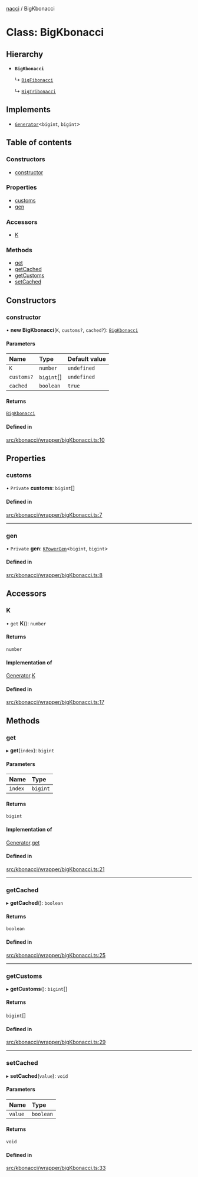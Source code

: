 [nacci](../README.md) / BigKbonacci

# Class: BigKbonacci

## Hierarchy

- **`BigKbonacci`**

  ↳ [`BigFibonacci`](BigFibonacci.md)

  ↳ [`BigTribonacci`](BigTribonacci.md)

## Implements

- [`Generator`](../interfaces/gen.Generator.md)\<`bigint`, `bigint`\>

## Table of contents

### Constructors

- [constructor](BigKbonacci.md#constructor)

### Properties

- [customs](BigKbonacci.md#customs)
- [gen](BigKbonacci.md#gen)

### Accessors

- [K](BigKbonacci.md#k)

### Methods

- [get](BigKbonacci.md#get)
- [getCached](BigKbonacci.md#getcached)
- [getCustoms](BigKbonacci.md#getcustoms)
- [setCached](BigKbonacci.md#setcached)

## Constructors

### constructor

• **new BigKbonacci**(`K`, `customs?`, `cached?`): [`BigKbonacci`](BigKbonacci.md)

#### Parameters

| Name | Type | Default value |
| :------ | :------ | :------ |
| `K` | `number` | `undefined` |
| `customs?` | `bigint`[] | `undefined` |
| `cached` | `boolean` | `true` |

#### Returns

[`BigKbonacci`](BigKbonacci.md)

#### Defined in

[src/kbonacci/wrapper/bigKbonacci.ts:10](https://github.com/havelessbemore/nacci/blob/68d5ad6/src/kbonacci/wrapper/bigKbonacci.ts#L10)

## Properties

### customs

• `Private` **customs**: `bigint`[]

#### Defined in

[src/kbonacci/wrapper/bigKbonacci.ts:7](https://github.com/havelessbemore/nacci/blob/68d5ad6/src/kbonacci/wrapper/bigKbonacci.ts#L7)

___

### gen

• `Private` **gen**: [`KPowerGen`](gen.KPowerGen.md)\<`bigint`, `bigint`\>

#### Defined in

[src/kbonacci/wrapper/bigKbonacci.ts:8](https://github.com/havelessbemore/nacci/blob/68d5ad6/src/kbonacci/wrapper/bigKbonacci.ts#L8)

## Accessors

### K

• `get` **K**(): `number`

#### Returns

`number`

#### Implementation of

[Generator](../interfaces/gen.Generator.md).[K](../interfaces/gen.Generator.md#k)

#### Defined in

[src/kbonacci/wrapper/bigKbonacci.ts:17](https://github.com/havelessbemore/nacci/blob/68d5ad6/src/kbonacci/wrapper/bigKbonacci.ts#L17)

## Methods

### get

▸ **get**(`index`): `bigint`

#### Parameters

| Name | Type |
| :------ | :------ |
| `index` | `bigint` |

#### Returns

`bigint`

#### Implementation of

[Generator](../interfaces/gen.Generator.md).[get](../interfaces/gen.Generator.md#get)

#### Defined in

[src/kbonacci/wrapper/bigKbonacci.ts:21](https://github.com/havelessbemore/nacci/blob/68d5ad6/src/kbonacci/wrapper/bigKbonacci.ts#L21)

___

### getCached

▸ **getCached**(): `boolean`

#### Returns

`boolean`

#### Defined in

[src/kbonacci/wrapper/bigKbonacci.ts:25](https://github.com/havelessbemore/nacci/blob/68d5ad6/src/kbonacci/wrapper/bigKbonacci.ts#L25)

___

### getCustoms

▸ **getCustoms**(): `bigint`[]

#### Returns

`bigint`[]

#### Defined in

[src/kbonacci/wrapper/bigKbonacci.ts:29](https://github.com/havelessbemore/nacci/blob/68d5ad6/src/kbonacci/wrapper/bigKbonacci.ts#L29)

___

### setCached

▸ **setCached**(`value`): `void`

#### Parameters

| Name | Type |
| :------ | :------ |
| `value` | `boolean` |

#### Returns

`void`

#### Defined in

[src/kbonacci/wrapper/bigKbonacci.ts:33](https://github.com/havelessbemore/nacci/blob/68d5ad6/src/kbonacci/wrapper/bigKbonacci.ts#L33)
